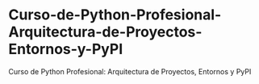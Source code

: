 # Curso-de-Python-Profesional-Arquitectura-de-Proyectos-Entornos-y-PyPI
Curso de Python Profesional: Arquitectura de Proyectos, Entornos y PyPI
